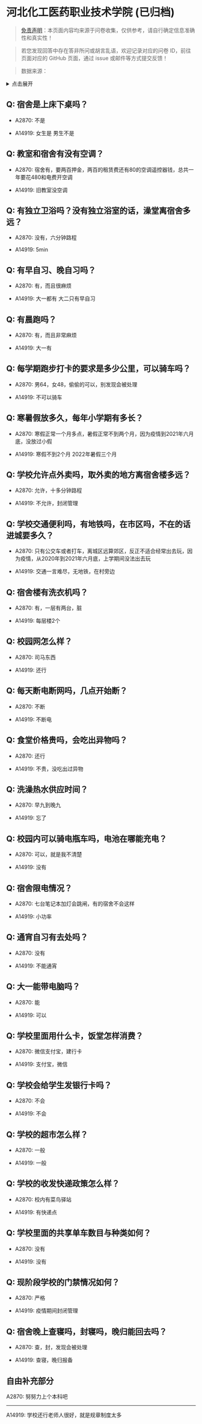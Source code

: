 # 河北化工医药职业技术学院 (已归档)

> [免责声明](https://colleges.chat/#_3)：本页面内容均来源于问卷收集，仅供参考，请自行确定信息准确性和真实性！

> 若您发现回答中存在答非所问或胡言乱语，欢迎记录对应的问卷 ID，前往页面对应的 GitHub 页面，通过 issue 或邮件等方式提交反馈！

> 数据来源：

<details><summary>点击展开</summary>
<ul>
<li>A2870: 匿名 (2021 年 06 月)</li>
<li>A14919: 2799251367@qq.com (2022 年 07 月)</li>
</ul>
</details>

## Q: 宿舍是上床下桌吗？

- A2870: 不是

- A14919: 女生是
男生不是

## Q: 教室和宿舍有没有空调？

- A2870: 宿舍有，要两百押金，两百的租赁费还有80的空调遥控器钱，总共一年要花480和电费开空调

- A14919: 旧教室没空调

## Q: 有独立卫浴吗？没有独立浴室的话，澡堂离宿舍多远？

- A2870: 没有，六分钟路程

- A14919: 5min

## Q: 有早自习、晚自习吗？

- A2870: 有，而且很麻烦

- A14919: 大一都有
大二只有早自习

## Q: 有晨跑吗？

- A2870: 有，而且非常麻烦

- A14919: 大一有

## Q: 每学期跑步打卡的要求是多少公里，可以骑车吗？

- A2870: 男64，女48，偷偷的可以，别发现会被处理

- A14919: 不可以骑车

## Q: 寒暑假放多久，每年小学期有多长？

- A2870: 寒假正常一个月多点，暑假正常不到两个月，因为疫情到2021年六月底，没放过小假

- A14919: 寒假不到2个月
2022年暑假三个月

## Q: 学校允许点外卖吗，取外卖的地方离宿舍楼多远？

- A2870: 允许，十多分钟路程

- A14919: 不允许，封闭管理

## Q: 学校交通便利吗，有地铁吗，在市区吗，不在的话进城要多久？

- A2870: 只有公交车或者打车，离城区远算郊区，反正不适合经常出去玩，因为疫情，从2020年到2021年六月底，上学期间没法出去玩

- A14919: 交通一言难尽，无地铁，在村旁边

## Q: 宿舍楼有洗衣机吗？

- A2870: 有，一层有两台，脏

- A14919: 每层楼2个

## Q: 校园网怎么样？

- A2870: 司马东西

- A14919: 还行

## Q: 每天断电断网吗，几点开始断？

- A2870: 不断

- A14919: 不断电

## Q: 食堂价格贵吗，会吃出异物吗？

- A2870: 还行

- A14919: 不贵，没吃出过异物

## Q: 洗澡热水供应时间？

- A2870: 早九到晚九

- A14919: 忘了

## Q: 校园内可以骑电瓶车吗，电池在哪能充电？

- A2870: 可以，就是我不清楚

- A14919: 没有

## Q: 宿舍限电情况？

- A2870: 七台笔记本加灯会跳闸，有的宿舍不会这样

- A14919: 小功率

## Q: 通宵自习有去处吗？

- A2870: 没有

- A14919: 不能通宵

## Q: 大一能带电脑吗？

- A2870: 能

- A14919: 可以

## Q: 学校里面用什么卡，饭堂怎样消费？

- A2870: 微信支付宝，建行卡

- A14919: 支付宝，微信

## Q: 学校会给学生发银行卡吗？

- A2870: 不会

- A14919: 不会

## Q: 学校的超市怎么样？

- A2870: 一般

- A14919: 一般

## Q: 学校的收发快递政策怎么样？

- A2870: 校内有菜鸟驿站

- A14919: 有快递点

## Q: 学校里面的共享单车数目与种类如何？

- A2870: 没有

- A14919: 没有

## Q: 现阶段学校的门禁情况如何？

- A2870: 严格

- A14919: 疫情期间封闭管理

## Q: 宿舍晚上查寝吗，封寝吗，晚归能回去吗？

- A2870: 查，封，发现会被处理

- A14919: 查寝，晚归报备

## 自由补充部分

A2870: 努努力上个本科吧

***

A14919: 学校还行老师人很好，就是规章制度太多